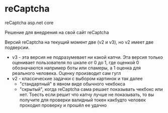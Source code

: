 # reCaptcha
reCaptcha asp.net core

Решение для внедрения на свой сайт reCaptcha

Версий reCaptcha на текущий момент две (v2 и v3), но v2 имеет две подверсии.
- v3 - эта версия не подразумевает ни какой капчи. Эта версия только оценивает пользователя по шкале от 0 до 1, где оценкой 0 обозначаются например боты или спамеры, а 1 оценка для реального человека. Оценку производит сам гугл
- v2 - классические задачки с выбором картинок и так далее
    - "стандартный" в явном виде обычного чекбокса
	- "скрытый", когда reCaptcha сама решает показывать чекбокс или нет. Тоесть если решит что капчу лучше не показывать, то вы получите для проверки валидный токен какбудто человек проходил проверку и прошёл ее удачно